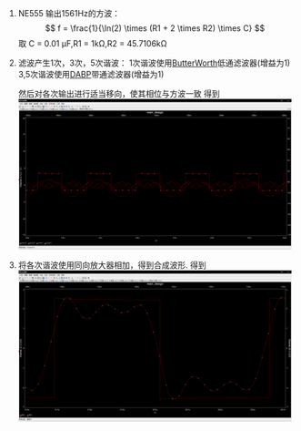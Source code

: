 1. NE555 输出1561Hz的方波：
    $$
    f = \frac{1}{\ln(2) \times (R1 + 2 \times R2) \times C}
    $$
    取 C = 0.01 μF,R1 = 1kΩ,R2 = 45.7106kΩ
2. 滤波产生1次，3次，5次谐波：
    1次谐波使用[ButterWorth](LowpassFilter-2ndOrderButterworth.pdf)低通滤波器(增益为1)
    3,5次谐波使用[DABP](mt-209_cn_DABP.pdf)带通滤波器(增益为1)
    
    然后对各次输出进行适当移向，使其相位与方波一致
    得到![各次谐波与方波对比图](pics\各次谐波与方波对比图.png)
3. 将各次谐波使用同向放大器相加，得到合成波形.
    得到![合成波形](pics\合成波形.png)
